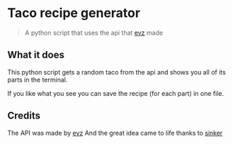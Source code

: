 # Taco recipe generator

> A python script that uses the api that [evz](https://github.com/evz/) made

## What it does

This python script gets a random taco from the api and shows you all of its parts in the terminal.

If you like what you see you can save the recipe (for each part) in one file.

## Credits

The API was made by [evz](https://github.com/evz/)
And the great idea came to life thanks to [sinker](https://github.com/sinker/)
